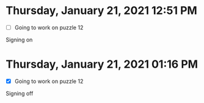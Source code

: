 # Thursday, January 21, 2021 12:51 PM

- [ ] Going to work on puzzle 12

Signing on

# Thursday, January 21, 2021 01:16 PM

- [x] Going to work on puzzle 12

Signing off